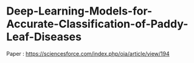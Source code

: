 # Deep-Learning-Models-for-Accurate-Classification-of-Paddy-Leaf-Diseases
Paper : https://sciencesforce.com/index.php/oia/article/view/194
